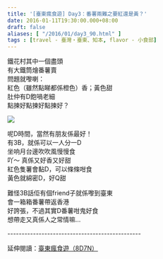 ```yaml
---
title: '[臺東瘋食遊] Day3：番薯兩難之要紅還是黃？'
date: 2016-01-11T19:30:00.000+08:00
draft: false
aliases: [ "/2016/01/day3_90.html" ]
tags : [travel - 臺灣・臺東、知本, flavor - 小食部]
---
```


鐵花村其中一個盡頭  
有大鐵筒燴番薯賣  
問題就嚟喇：  
紅色（雖然點睇都係橙色）香；黃色甜  
肚仲有D飽喎老細  
點揀好點揀好點揀好？

![](/images/taitung3d.jpg)

呢D時間，當然有朋友係最好！  
有3B，就係可以一人分一D  
坐响月台邊吹吹風慢慢食  
吖～ 真係又好香又好甜  
紅色隻薯會黏D，可以條條咁食  
黃色就綿密D，好Q甜    

難怪3B話佢有個friend子就係嚟到臺東  
會一箱箱番薯帶返香港  
好誇張，不過其實D番薯咁鬼好食  
想帶走又真係人之常情嘛...  
  
\-----------------------------------------------  
  
延伸閱讀：[臺東瘋食遊（8D7N）](https://hidie.net/taitung8d7n/)
